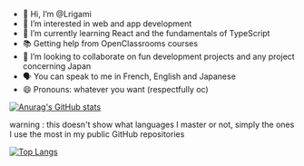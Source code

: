 - 👋 Hi, I’m @Lrigami
- 👀 I’m interested in web and app development
- 🌱 I’m currently learning React and the fundamentals of TypeScript
- 📚 Getting help from OpenClassrooms courses
- 💞️ I’m looking to collaborate on fun development projects and any project concerning Japan
- 🗣 You can speak to me in French, English and Japanese
- 😄 Pronouns: whatever you want (respectfully oc)

[![Anurag's GitHub stats](https://github-readme-stats.vercel.app/api?username=Lrigami&show_icons=true&theme=tokyonight)](https://github.com/anuraghazra/github-readme-stats)

warning : this doesn't show what languages I master or not, simply the ones I use the most in my public GitHub repositories 

[![Top Langs](https://github-readme-stats.vercel.app/api/top-langs/?username=anuraghazra&layout=compact&theme=tokyonight)](https://github.com/anuraghazra/github-readme-stats)
